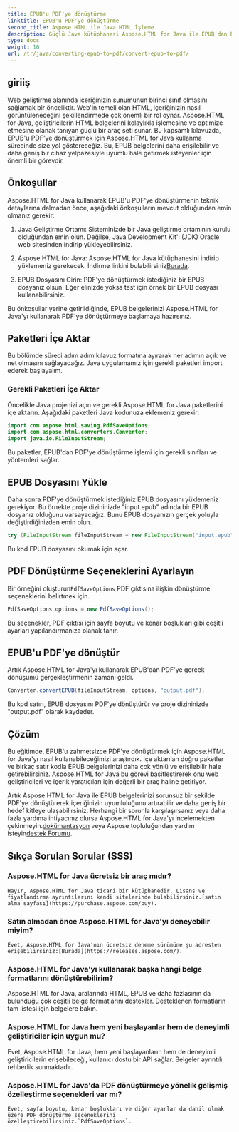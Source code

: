 ```yaml
---
title: EPUB'u PDF'ye dönüştürme
linktitle: EPUB'u PDF'ye dönüştürme
second_title: Aspose.HTML ile Java HTML İşleme
description: Güçlü Java kütüphanesi Aspose.HTML for Java ile EPUB'dan PDF'ye dönüşümün kilidini açın. Erişilebilir içeriği zahmetsizce oluşturun.
type: docs
weight: 10
url: /tr/java/converting-epub-to-pdf/convert-epub-to-pdf/
---
```

## giriiş

Web geliştirme alanında içeriğinizin sunumunun birinci sınıf olmasını sağlamak bir önceliktir. Web'in temeli olan HTML, içeriğinizin nasıl görüntüleneceğini şekillendirmede çok önemli bir rol oynar. Aspose.HTML for Java, geliştiricilerin HTML belgelerini kolaylıkla işlemesine ve optimize etmesine olanak tanıyan güçlü bir araç seti sunar. Bu kapsamlı kılavuzda, EPUB'u PDF'ye dönüştürmek için Aspose.HTML for Java kullanma sürecinde size yol göstereceğiz. Bu, EPUB belgelerini daha erişilebilir ve daha geniş bir cihaz yelpazesiyle uyumlu hale getirmek isteyenler için önemli bir görevdir.

## Önkoşullar

Aspose.HTML for Java kullanarak EPUB'u PDF'ye dönüştürmenin teknik detaylarına dalmadan önce, aşağıdaki önkoşulların mevcut olduğundan emin olmanız gerekir:

1. Java Geliştirme Ortamı: Sisteminizde bir Java geliştirme ortamının kurulu olduğundan emin olun. Değilse, Java Development Kit'i (JDK) Oracle web sitesinden indirip yükleyebilirsiniz.

2. Aspose.HTML for Java: Aspose.HTML for Java kütüphanesini indirip yüklemeniz gerekecek. İndirme linkini bulabilirsiniz[Burada](https://releases.aspose.com/html/java/).

3. EPUB Dosyasını Girin: PDF'ye dönüştürmek istediğiniz bir EPUB dosyanız olsun. Eğer elinizde yoksa test için örnek bir EPUB dosyası kullanabilirsiniz.

Bu önkoşullar yerine getirildiğinde, EPUB belgelerinizi Aspose.HTML for Java'yı kullanarak PDF'ye dönüştürmeye başlamaya hazırsınız.

## Paketleri İçe Aktar

Bu bölümde süreci adım adım kılavuz formatına ayırarak her adımın açık ve net olmasını sağlayacağız. Java uygulamamız için gerekli paketleri import ederek başlayalım.

### Gerekli Paketleri İçe Aktar

Öncelikle Java projenizi açın ve gerekli Aspose.HTML for Java paketlerini içe aktarın. Aşağıdaki paketleri Java kodunuza eklemeniz gerekir:

```java
import com.aspose.html.saving.PdfSaveOptions;
import com.aspose.html.converters.Converter;
import java.io.FileInputStream;
```

Bu paketler, EPUB'dan PDF'ye dönüştürme işlemi için gerekli sınıfları ve yöntemleri sağlar.

## EPUB Dosyasını Yükle

Daha sonra PDF'ye dönüştürmek istediğiniz EPUB dosyasını yüklemeniz gerekiyor. Bu örnekte proje dizininizde "input.epub" adında bir EPUB dosyanız olduğunu varsayacağız. Bunu EPUB dosyanızın gerçek yoluyla değiştirdiğinizden emin olun.

```java
try (FileInputStream fileInputStream = new FileInputStream("input.epub")) {
```

Bu kod EPUB dosyasını okumak için açar.

## PDF Dönüştürme Seçeneklerini Ayarlayın

 Bir örneğini oluşturun`PdfSaveOptions` PDF çıktısına ilişkin dönüştürme seçeneklerini belirtmek için.

```java
PdfSaveOptions options = new PdfSaveOptions();
```

Bu seçenekler, PDF çıktısı için sayfa boyutu ve kenar boşlukları gibi çeşitli ayarları yapılandırmanıza olanak tanır.

## EPUB'u PDF'ye dönüştür

Artık Aspose.HTML for Java'yı kullanarak EPUB'dan PDF'ye gerçek dönüşümü gerçekleştirmenin zamanı geldi.

```java
Converter.convertEPUB(fileInputStream, options, "output.pdf");
```

Bu kod satırı, EPUB dosyasını PDF'ye dönüştürür ve proje dizininizde "output.pdf" olarak kaydeder.

## Çözüm

Bu eğitimde, EPUB'u zahmetsizce PDF'ye dönüştürmek için Aspose.HTML for Java'yı nasıl kullanabileceğimizi araştırdık. İçe aktarılan doğru paketler ve birkaç satır kodla EPUB belgelerinizi daha çok yönlü ve erişilebilir hale getirebilirsiniz. Aspose.HTML for Java bu görevi basitleştirerek onu web geliştiricileri ve içerik yaratıcıları için değerli bir araç haline getiriyor.

 Artık Aspose.HTML for Java ile EPUB belgelerinizi sorunsuz bir şekilde PDF'ye dönüştürerek içeriğinizin uyumluluğunu artırabilir ve daha geniş bir hedef kitleye ulaşabilirsiniz. Herhangi bir sorunla karşılaşırsanız veya daha fazla yardıma ihtiyacınız olursa Aspose.HTML for Java'yı incelemekten çekinmeyin.[dokümantasyon](https://reference.aspose.com/html/java/) veya Aspose topluluğundan yardım isteyin[destek Forumu](https://forum.aspose.com/).

## Sıkça Sorulan Sorular (SSS)

### Aspose.HTML for Java ücretsiz bir araç mıdır?
    Hayır, Aspose.HTML for Java ticari bir kütüphanedir. Lisans ve fiyatlandırma ayrıntılarını kendi sitelerinde bulabilirsiniz.[satın alma sayfası](https://purchase.aspose.com/buy).

### Satın almadan önce Aspose.HTML for Java'yı deneyebilir miyim?
    Evet, Aspose.HTML for Java'nın ücretsiz deneme sürümüne şu adresten erişebilirsiniz:[Burada](https://releases.aspose.com/).

### Aspose.HTML for Java'yı kullanarak başka hangi belge formatlarını dönüştürebilirim?
   Aspose.HTML for Java, aralarında HTML, EPUB ve daha fazlasının da bulunduğu çok çeşitli belge formatlarını destekler. Desteklenen formatların tam listesi için belgelere bakın.

### Aspose.HTML for Java hem yeni başlayanlar hem de deneyimli geliştiriciler için uygun mu?
   Evet, Aspose.HTML for Java, hem yeni başlayanların hem de deneyimli geliştiricilerin erişebileceği, kullanıcı dostu bir API sağlar. Belgeler ayrıntılı rehberlik sunmaktadır.

### Aspose.HTML for Java'da PDF dönüştürmeye yönelik gelişmiş özelleştirme seçenekleri var mı?
    Evet, sayfa boyutu, kenar boşlukları ve diğer ayarlar da dahil olmak üzere PDF dönüştürme seçeneklerini özelleştirebilirsiniz.`PdfSaveOptions`.